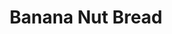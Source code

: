 ---
title: Banana Nut Bread
source: Mom
source_url: 
yield: 1 loaf
active_time: 20 minutes
total_time: 1 hour 50 minutes
tags:
  - breakfast
  - veg
ingredients: |-
  * 1/2 cup butter 
  * 1 cup sugar 
  * 2 eggs 
  * 2 cups of flour 
  * 1 tsp salt 
  * 1 tsp baking soda dissolved in 
  * 5 tbsp sour milk 
  * 3 ripe bananas, mashed 
  * 1 tsp vanilla 
  * 1/2 cup chopped nuts 
instructions: |-
  1. Mix in order given and bake in greased loaf pan lined with waxed paper for 1 1/2 hours in a 300 degree oven. 
notes: For muffins, use cupcake liners and bake for 1/2 the time - yield 12 muffins.
---